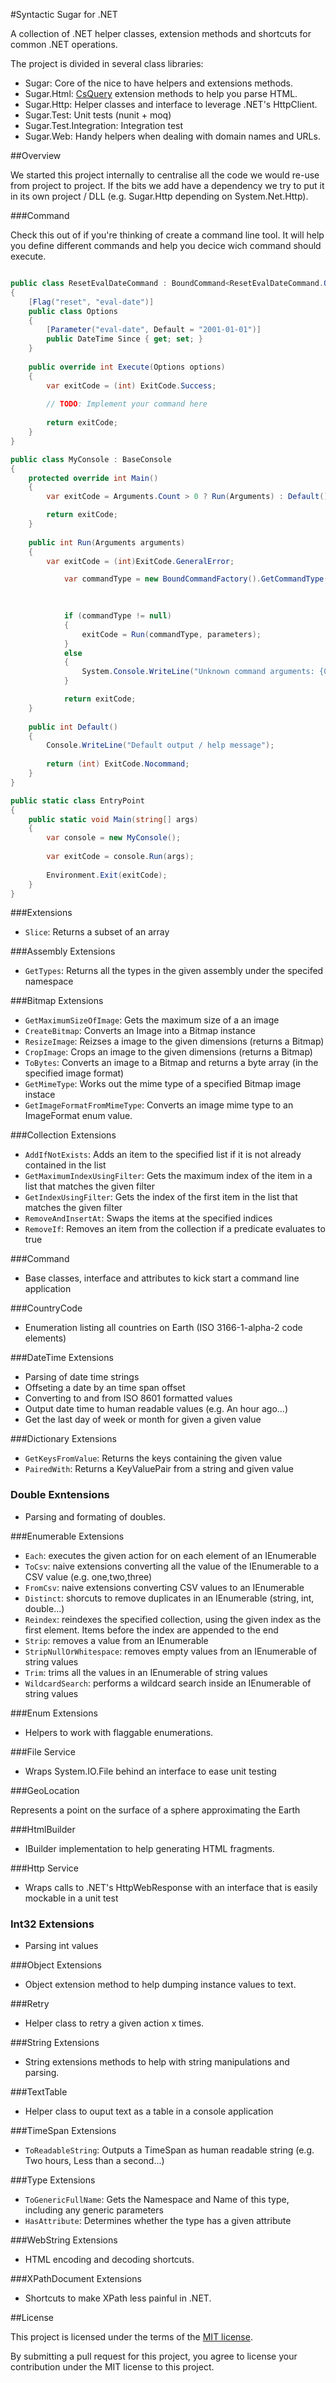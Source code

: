 #Syntactic Sugar for .NET

A collection of .NET helper classes, extension methods and shortcuts for common .NET operations.

The project is divided in several class libraries:

- Sugar: Core of the nice to have helpers and extensions methods.
- Sugar.Html: [CsQuery](https://github.com/jamietre/CsQuery) extension methods to help you parse HTML.
- Sugar.Http: Helper classes and interface to leverage .NET's HttpClient.
- Sugar.Test: Unit tests (nunit + moq)
- Sugar.Test.Integration: Integration test
- Sugar.Web: Handy helpers when dealing with domain names and URLs.

##Overview

We started this project internally to centralise all the code we would re-use from project to project. If the bits we add have a dependency we try to put it in its own project / DLL (e.g. Sugar.Http depending on System.Net.Http).

###Command

Check this out of if you're thinking of create a command line tool. It will help you define different commands and help you decice wich command should execute.

```csharp

public class ResetEvalDateCommand : BoundCommand<ResetEvalDateCommand.Options> 
{
    [Flag("reset", "eval-date")]
    public class Options
    {
        [Parameter("eval-date", Default = "2001-01-01")]
        public DateTime Since { get; set; }
    }
    
    public override int Execute(Options options)
    {
        var exitCode = (int) ExitCode.Success;
    
        // TODO: Implement your command here
        
        return exitCode;
    }
}

public class MyConsole : BaseConsole
{
    protected override int Main()
    {
        var exitCode = Arguments.Count > 0 ? Run(Arguments) : Default();

        return exitCode;
    }
    
    public int Run(Arguments arguments)
    {
        var exitCode = (int)ExitCode.GeneralError;

            var commandType = new BoundCommandFactory().GetCommandType(parameters, () => GetType().Assembly.GetTypes()
                                                                                                  .Where(type => type.Namespace != null && type.Namespace.StartsWith("My.Namespace.Commands"))
                                                                                                  .Where(type => type.Name == "Options"));

            if (commandType != null)
            {
                exitCode = Run(commandType, parameters);
            }
            else
            {
                System.Console.WriteLine("Unknown command arguments: {0}", Arguments);
            }

            return exitCode;
    }
    
    public int Default()
    {
        Console.WriteLine("Default output / help message");
        
        return (int) ExitCode.Nocommand;
    }
}

public static class EntryPoint
{
    public static void Main(string[] args)
    {
        var console = new MyConsole();
        
        var exitCode = console.Run(args);
        
        Environment.Exit(exitCode);
    }
}

```

###Extensions

- `Slice`: Returns a subset of an array

###Assembly Extensions

- `GetTypes`: Returns all the types in the given assembly under the specifed namespace

###Bitmap Extensions

- `GetMaximumSizeOfImage`: Gets the maximum size of a an image
- `CreateBitmap`: Converts an Image into a Bitmap instance
- `ResizeImage`: Reizses a image to the given dimensions (returns a Bitmap)
- `CropImage`: Crops an image to the given dimensions (returns a Bitmap)
- `ToBytes`: Converts an image to a Bitmap and returns a byte array (in the specified image format)
- `GetMimeType`: Works out the mime type of a specified Bitmap image instace
- `GetImageFormatFromMimeType`: Converts an image mime type to an ImageFormat enum value.
 
###Collection Extensions

- `AddIfNotExists`: Adds an item to the specified list if it is not already contained in the list
- `GetMaximumIndexUsingFilter`: Gets the maximum index of the item in a list that matches the given filter
- `GetIndexUsingFilter`: Gets the index of the first item in the list that matches the given filter
- `RemoveAndInsertAt`: Swaps the items at the specified indices
- `RemoveIf`: Removes an item from the collection if a predicate evaluates to true

###Command

- Base classes, interface and attributes to kick start a command line application

###CountryCode

- Enumeration listing all countries on Earth (ISO 3166-1-alpha-2 code elements) 

###DateTime Extensions

- Parsing of date time strings
- Offseting a date by an time span offset
- Converting to and from ISO 8601 formatted values
- Output date time to human readable values (e.g. An hour ago...)
- Get the last day of week or month for given a given value

###Dictionary Extensions

- `GetKeysFromValue`: Returns the keys containing the given value
- `PairedWith`: Returns a KeyValuePair from a string and given value

### Double Exntensions

- Parsing and formating of doubles.

###Enumerable Extensions

- `Each`: executes the given action for on each element of an IEnumerable
- `ToCsv`: naive extensions converting all the value of the IEnumerable to a CSV value (e.g. one,two,three)
- `FromCsv`: naive extensions converting CSV values to an IEnumerable
- `Distinct`: shorcuts to remove duplicates in an IEnumerable (string, int, double...)
- `Reindex`: reindexes the specified collection, using the given index as the first element.  Items before the index are appended to the end
- `Strip`:  removes a value from an IEnumerable
- `StripNullOrWhitespace`: removes empty values from an IEnumerable of string values
- `Trim`: trims all the values in an IEnumerable of string values
- `WildcardSearch`: performs a wildcard search inside an IEnumerable of string values

###Enum Extensions

- Helpers to work with flaggable enumerations.

###File Service

- Wraps System.IO.File behind an interface to ease unit testing

###GeoLocation

Represents a point on the surface of a sphere approximating the Earth

###HtmlBuilder

- IBuilder implementation to help generating HTML fragments.

###Http Service

- Wraps calls to .NET's HttpWebResponse with an interface that is easily mockable in a unit test

### Int32 Extensions

- Parsing int values

###Object Extensions

- Object extension method to help dumping instance values to text.

###Retry

- Helper class to retry a given action x times.

###String Extensions

- String extensions methods to help with string manipulations and parsing.

###TextTable

- Helper class to ouput text as a table in a console application

###TimeSpan Extensions

- `ToReadableString`: Outputs a TimeSpan as human readable string (e.g. Two hours, Less than a second...)

###Type Extensions

- `ToGenericFullName`: Gets the Namespace and Name of this type, including any generic parameters
- `HasAttribute`: Determines whether the type has a given attribute

###WebString Extensions

- HTML encoding and decoding shortcuts.

###XPathDocument Extensions

- Shortcuts to make XPath less painful in .NET.

##License

This project is licensed under the terms of the [MIT license](https://github.com/comsechq/sugar/blob/master/LICENSE.txt). 

By submitting a pull request for this project, you agree to license your contribution under the MIT license to this project.
